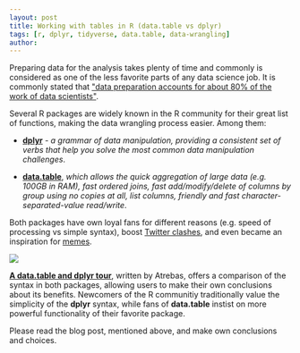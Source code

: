 ```yaml
---
layout: post
title: Working with tables in R (data.table vs dplyr)
tags: [r, dplyr, tidyverse, data.table, data-wrangling]
author:
---
```


Preparing data for the analysis takes plenty of time and commonly is considered as one of the less favorite parts of any data science job. 
It is commonly stated that ["data preparation accounts for about 80% of the work of data 
scientists"](https://www.forbes.com/sites/gilpress/2016/03/23/data-preparation-most-time-consuming-least-enjoyable-data-science-task-survey-says/#5fea26b16f63).

Several R packages are widely known in the R community for their great list of functions, making the data wrangling process easier. 
Among them:

* [**dplyr**](https://dplyr.tidyverse.org/) - _a grammar of data manipulation, providing a consistent set of verbs that help you solve the most common data manipulation challenges_.

* [**data.table**](https://cran.r-project.org/web/packages/data.table/vignettes/datatable-intro.html), _which allows the quick 
aggregation of large data (e.g. 100GB in RAM), fast ordered joins, fast add/modify/delete of columns by group using no copies at all, 
list columns, friendly and fast character-separated-value read/write_.

Both packages have own loyal fans for different reasons (e.g. speed of processing vs simple syntax), boost [Twitter clashes](https://twitter.com/MattDowle/status/1073308777368055808), 
and even became an inspiration for [memes](https://www.facebook.com/Rmemes0/photos/a.1519735751412044/2183411008377845/?type=3&theater).

![](https://pbs.twimg.com/media/Dtr7sjCVYAAfbeJ.jpg:large)

[**A data.table and dplyr tour**](https://atrebas.github.io/post/2019-03-03-datatable-dplyr/), written by Atrebas, 
offers a comparison of the syntax in both packages, allowing users to make their own conclusions about its benefits. 
Newcomers of the R communitiy traditionally value the simplicity of the **dplyr** syntax, while fans of **data.table** instist 
on more powerful functionality of their favorite package. 

Please read the blog post, mentioned above, and make own conclusions and choices. 
